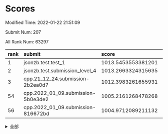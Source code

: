 # Scores

Modified Time: 2022-01-22 21:51:09

Submit Num: 207

All Rank Num: 63297

| rank |               submit               |       score        |       sigma        | pk_num |
| :--- | :--------------------------------- | :----------------- | :----------------- | :----- |
| 1    | jsonzb.test.test_1                 | 1013.5453553381201 | 0.8003171803735126 | 1226   |
| 2    | jsonzb.test.submission_level_4     | 1013.2663324315635 | 0.8061812844575684 | 1222   |
| 3    | cpp.21_12_24.submission-2b2ea0d7   | 1012.3983261655931 | 0.7582217988274244 | 1224   |
| 54   | cpp.2022_01_09.submission-5b0e3de2 | 1005.2161268478268 | 0.7350302473915946 | 1216   |
| 56   | cpp.2022_01_09.submission-816672bd | 1004.9712089211132 | 0.7226501911327347 | 1223   |


<details>
<summary>全部</summary>

| rank |                 submit                 |       score        |       sigma        | pk_num |
| :--- | :------------------------------------- | :----------------- | :----------------- | :----- |
| 1    | jsonzb.test.test_1                     | 1013.5453553381201 | 0.8003171803735126 | 1226   |
| 2    | jsonzb.test.submission_level_4         | 1013.2663324315635 | 0.8061812844575684 | 1222   |
| 3    | cpp.21_12_24.submission-2b2ea0d7       | 1012.3983261655931 | 0.7582217988274244 | 1224   |
| 4    | gobigger.level_3.submission_level_3_15 | 1011.9168337762359 | 0.8056850531534534 | 1225   |
| 5    | gobigger.level_3.submission_level_3_40 | 1011.6553562099385 | 0.7969683749095966 | 1227   |
| 6    | gobigger.level_3.submission_level_3_24 | 1011.6323466037577 | 0.782504164346095  | 1223   |
| 7    | gobigger.level_3.submission_level_3_35 | 1011.5062337369479 | 0.7738130797091994 | 1225   |
| 8    | gobigger.level_3.submission_level_3_46 | 1011.43979092457   | 0.7629605524824989 | 1221   |
| 9    | gobigger.level_3.submission_level_3_8  | 1011.2872470347005 | 0.7667603525433604 | 1225   |
| 10   | gobigger.level_3.submission_level_3_45 | 1011.1061167021555 | 0.7642787858867733 | 1220   |
| 11   | gobigger.level_3.submission_level_3_23 | 1010.6977158941628 | 0.7881022449791055 | 1224   |
| 12   | gobigger.level_3.submission_level_3_42 | 1010.4668462283393 | 0.7688107362732669 | 1224   |
| 13   | gobigger.level_3.submission_level_3_5  | 1010.4005370852166 | 0.7512984446350944 | 1222   |
| 14   | gobigger.level_3.submission_level_3_29 | 1010.3901939793737 | 0.7754991168613301 | 1218   |
| 15   | gobigger.level_3.submission_level_3_49 | 1010.3617939815391 | 0.7793096242707047 | 1224   |
| 16   | gobigger.level_3.submission_level_3_34 | 1010.3351454301832 | 0.7718822858455152 | 1228   |
| 17   | gobigger.level_3.submission_level_3_17 | 1010.2579224225708 | 0.7265711734470081 | 1221   |
| 18   | gobigger.level_3.submission_level_3_10 | 1010.2509419231657 | 0.7715944545304293 | 1226   |
| 19   | gobigger.level_3.submission_level_3_1  | 1010.1945332048645 | 0.7676252559681304 | 1222   |
| 20   | gobigger.level_3.submission_level_3_4  | 1010.155012092071  | 0.7624189337407616 | 1229   |
| 21   | gobigger.level_3.submission_level_3_12 | 1010.1535487762796 | 0.7473874720561801 | 1220   |
| 22   | gobigger.level_3.submission_level_3_39 | 1010.1502399109328 | 0.7677720999453059 | 1221   |
| 23   | gobigger.level_3.submission_level_3_2  | 1010.1224486552455 | 0.776039917603807  | 1222   |
| 24   | gobigger.level_3.submission_level_3_20 | 1010.1124316914656 | 0.7689292253842837 | 1221   |
| 25   | gobigger.level_3.submission_level_3_38 | 1009.946037938901  | 0.748764409460388  | 1223   |
| 26   | gobigger.level_3.submission_level_3_33 | 1009.9360841341595 | 0.7444835951603935 | 1219   |
| 27   | gobigger.level_3.submission_level_3_31 | 1009.9126834078075 | 0.7533117795198366 | 1217   |
| 28   | gobigger.level_3.submission_level_3_3  | 1009.7425895838417 | 0.7413132426106624 | 1226   |
| 29   | gobigger.level_3.submission_level_3_9  | 1009.7292996284596 | 0.7571925725995462 | 1221   |
| 30   | gobigger.level_3.submission_level_3_32 | 1009.72531176459   | 0.766687870977819  | 1218   |
| 31   | gobigger.level_3.submission_level_3_11 | 1009.7235011186299 | 0.7536761388727939 | 1219   |
| 32   | gobigger.level_3.submission_level_3_6  | 1009.6410556986376 | 0.7644507882005473 | 1220   |
| 33   | gobigger.level_3.submission_level_3_18 | 1009.5876044329408 | 0.7562918190889444 | 1230   |
| 34   | gobigger.level_3.submission_level_3_37 | 1009.5592473090436 | 0.7513783879163868 | 1225   |
| 35   | gobigger.level_3.submission_level_3_26 | 1009.5314983883326 | 0.752894415487997  | 1223   |
| 36   | gobigger.level_3.submission_level_3_14 | 1009.4021262423198 | 0.7560469649411894 | 1220   |
| 37   | gobigger.level_3.submission_level_3_22 | 1009.3164662477946 | 0.7333887628424678 | 1220   |
| 38   | gobigger.level_3.submission_level_3_25 | 1009.2523287365145 | 0.7678472336480278 | 1223   |
| 39   | gobigger.level_3.submission_level_3_0  | 1009.1906592204698 | 0.7569520428014755 | 1223   |
| 40   | gobigger.level_3.submission_level_3_43 | 1009.1558154237877 | 0.7638902727168605 | 1220   |
| 41   | gobigger.level_3.submission_level_3_36 | 1009.0919764002969 | 0.7595686552562375 | 1222   |
| 42   | gobigger.level_3.submission_level_3_13 | 1009.0387004684757 | 0.7734509722250086 | 1219   |
| 43   | gobigger.level_3.submission_level_3_21 | 1008.9090392220775 | 0.7434349944230362 | 1225   |
| 44   | gobigger.level_3.submission_level_3_19 | 1008.8976140193428 | 0.7484008639752213 | 1227   |
| 45   | gobigger.level_3.submission_level_3_48 | 1008.580307607203  | 0.7561854004498073 | 1220   |
| 46   | gobigger.level_3.submission_level_3_41 | 1008.4901363094259 | 0.7507257642633884 | 1228   |
| 47   | gobigger.level_3.submission_level_3_16 | 1008.4811119981987 | 0.7349386837326303 | 1224   |
| 48   | gobigger.level_3.submission_level_3_30 | 1008.478973861224  | 0.7356670896779915 | 1217   |
| 49   | gobigger.level_3.submission_level_3_44 | 1008.4105969918854 | 0.7458079113366667 | 1218   |
| 50   | gobigger.level_3.submission_level_3_28 | 1008.2552755544227 | 0.7427085145074017 | 1225   |
| 51   | gobigger.level_3.submission_level_3_47 | 1008.1312045638498 | 0.745809030202949  | 1222   |
| 52   | gobigger.level_3.submission_level_3_7  | 1008.1194133059063 | 0.7598999241411567 | 1226   |
| 53   | gobigger.level_3.submission_level_3_27 | 1007.8244800418322 | 0.747041005343425  | 1221   |
| 54   | cpp.2022_01_09.submission-5b0e3de2     | 1005.2161268478268 | 0.7350302473915946 | 1216   |
| 55   | gobigger.level_1.submission_level_1_23 | 1005.1845666934563 | 0.7246580051191999 | 1224   |
| 56   | cpp.2022_01_09.submission-816672bd     | 1004.9712089211132 | 0.7226501911327347 | 1223   |
| 57   | gobigger.level_1.submission_level_1_37 | 1004.4748085668341 | 0.7276801960014868 | 1222   |
| 58   | gobigger.level_1.submission_level_1_1  | 1004.3846215462557 | 0.723398602211002  | 1223   |
| 59   | gobigger.level_1.submission_level_1_39 | 1004.3713469628971 | 0.715739626510203  | 1226   |
| 60   | gobigger.level_1.submission_level_1_12 | 1004.3477898490182 | 0.7231110402873192 | 1224   |
| 61   | gobigger.level_1.submission_level_1_32 | 1004.1866820986754 | 0.7156961846909994 | 1222   |
| 62   | gobigger.level_1.submission_level_1_7  | 1004.1864573187266 | 0.7137352604289164 | 1223   |
| 63   | gobigger.level_1.submission_level_1_8  | 1004.1803380206309 | 0.6977524040773769 | 1226   |
| 64   | gobigger.level_1.submission_level_1_24 | 1004.1488804356599 | 0.7255610715493329 | 1228   |
| 65   | gobigger.level_1.submission_level_1_17 | 1003.9402062347499 | 0.7171236890909511 | 1223   |
| 66   | gobigger.level_1.submission_level_1_22 | 1003.9363431906654 | 0.7198706863384332 | 1223   |
| 67   | gobigger.level_1.submission_level_1_26 | 1003.8559557953396 | 0.7217077079816151 | 1225   |
| 68   | gobigger.level_1.submission_level_1_15 | 1003.807210446396  | 0.7093733869537765 | 1226   |
| 69   | gobigger.level_1.submission_level_1_43 | 1003.8066321421054 | 0.7185517109689313 | 1225   |
| 70   | gobigger.level_1.submission_level_1_19 | 1003.7744337631273 | 0.7220678003056401 | 1220   |
| 71   | gobigger.level_1.submission_level_1_3  | 1003.7131218262571 | 0.7198016654188196 | 1225   |
| 72   | gobigger.level_1.submission_level_1_27 | 1003.6916739349159 | 0.7179106934054278 | 1223   |
| 73   | gobigger.level_1.submission_level_1_25 | 1003.6558695401814 | 0.7129435990173005 | 1223   |
| 74   | gobigger.level_1.submission_level_1_28 | 1003.5853486624377 | 0.715018541010623  | 1226   |
| 75   | gobigger.level_1.submission_level_1_5  | 1003.5768547524294 | 0.7234114133748436 | 1221   |
| 76   | gobigger.level_1.submission_level_1_20 | 1003.5379818771967 | 0.7078504394988384 | 1220   |
| 77   | gobigger.level_1.submission_level_1_14 | 1003.3627712822987 | 0.7192945547341666 | 1220   |
| 78   | gobigger.level_1.submission_level_1_9  | 1003.360872056064  | 0.7242521409822438 | 1217   |
| 79   | gobigger.level_1.submission_level_1_34 | 1003.3369924942441 | 0.7172443486046256 | 1224   |
| 80   | gobigger.level_1.submission_level_1_21 | 1003.3241330580219 | 0.711923111325081  | 1224   |
| 81   | gobigger.level_1.submission_level_1_49 | 1003.3112859989346 | 0.705371374497509  | 1226   |
| 82   | gobigger.level_1.submission_level_1_48 | 1003.3022786331421 | 0.7243394259141034 | 1225   |
| 83   | gobigger.level_1.submission_level_1_41 | 1003.2446337729555 | 0.726533060259486  | 1222   |
| 84   | gobigger.level_1.submission_level_1_35 | 1003.2429959559055 | 0.7143802902316325 | 1225   |
| 85   | gobigger.level_1.submission_level_1_4  | 1003.2230560341803 | 0.7086093649644647 | 1220   |
| 86   | gobigger.level_1.submission_level_1_42 | 1003.192653544575  | 0.7224029701310611 | 1224   |
| 87   | gobigger.level_1.submission_level_1_31 | 1003.1808017046873 | 0.7124102901714909 | 1227   |
| 88   | gobigger.level_1.submission_level_1_46 | 1003.1744757865374 | 0.7287379278196264 | 1226   |
| 89   | gobigger.level_1.submission_level_1_45 | 1003.0709058502167 | 0.7056973989009111 | 1226   |
| 90   | gobigger.level_1.submission_level_1_44 | 1003.0163491834769 | 0.7175359354323925 | 1218   |
| 91   | gobigger.level_1.submission_level_1_38 | 1002.9856109058502 | 0.71568668763979   | 1228   |
| 92   | gobigger.level_1.submission_level_1_18 | 1002.9740945996067 | 0.7090693160472463 | 1222   |
| 93   | gobigger.level_1.submission_level_1_2  | 1002.9611200640213 | 0.7104680540638606 | 1223   |
| 94   | gobigger.level_1.submission_level_1_0  | 1002.8773536548009 | 0.6978879643586826 | 1222   |
| 95   | gobigger.level_1.submission_level_1_6  | 1002.7893851864159 | 0.7052296056354099 | 1227   |
| 96   | gobigger.level_1.submission_level_1_16 | 1002.6704570849442 | 0.7083578640785188 | 1222   |
| 97   | gobigger.level_1.submission_level_1_36 | 1002.5685418448841 | 0.7108348728299448 | 1222   |
| 98   | gobigger.level_1.submission_level_1_47 | 1002.4529881466646 | 0.711738011872009  | 1223   |
| 99   | gobigger.level_1.submission_level_1_29 | 1002.3780316466646 | 0.7167390799739085 | 1224   |
| 100  | gobigger.level_1.submission_level_1_11 | 1002.363014265854  | 0.7073024368746406 | 1225   |
| 101  | gobigger.level_1.submission_level_1_30 | 1002.3106590793072 | 0.7064535365514844 | 1224   |
| 102  | gobigger.level_1.submission_level_1_13 | 1002.2857379723068 | 0.7147747810668772 | 1219   |
| 103  | gobigger.level_1.submission_level_1_10 | 1002.2349827151629 | 0.7127930454413183 | 1226   |
| 104  | gobigger.level_1.submission_level_1_33 | 1002.0622181218101 | 0.7161318345099686 | 1223   |
| 105  | gobigger.level_1.submission_level_1_40 | 1002.0272514090511 | 0.7181133469762262 | 1219   |
| 106  | gobigger.random.submission_random_4    | 997.7909271028202  | 0.7166336715297797 | 1219   |
| 107  | gobigger.random.submission_random_16   | 997.4728785336972  | 0.7113648624860487 | 1224   |
| 108  | gobigger.random.submission_random_37   | 997.0655520294655  | 0.7101169028752135 | 1229   |
| 109  | gobigger.random.submission_random_5    | 996.8069001639991  | 0.7073950944880145 | 1223   |
| 110  | gobigger.random.submission_random_35   | 996.6933997631866  | 0.7162471853007707 | 1227   |
| 111  | gobigger.random.submission_random_13   | 996.6698162266338  | 0.7233846698666014 | 1230   |
| 112  | gobigger.random.submission_random_14   | 996.6022086348489  | 0.7148977061315936 | 1226   |
| 113  | gobigger.random.submission_random_18   | 996.5250296468558  | 0.7192430709520659 | 1220   |
| 114  | gobigger.random.submission_random_17   | 996.4468345680534  | 0.7250649117868551 | 1222   |
| 115  | gobigger.random.submission_random_25   | 996.3962806866829  | 0.7081566985813881 | 1225   |
| 116  | gobigger.random.submission_random_12   | 996.2561860524108  | 0.7079251766631586 | 1221   |
| 117  | gobigger.random.submission_random_31   | 996.1667485625214  | 0.7060012524686756 | 1227   |
| 118  | gobigger.random.submission_random_1    | 996.0840029041483  | 0.7216772349739333 | 1220   |
| 119  | gobigger.random.submission_random_40   | 996.0769130577637  | 0.712932218248163  | 1222   |
| 120  | gobigger.random.submission_random_36   | 996.0389581537738  | 0.7143078987503149 | 1225   |
| 121  | gobigger.random.submission_random_29   | 996.0295617305322  | 0.7234191974998293 | 1222   |
| 122  | gobigger.random.submission_random_42   | 995.9904111094922  | 0.7159036366836936 | 1223   |
| 123  | gobigger.random.submission_random_2    | 995.9837088264617  | 0.705302920571328  | 1227   |
| 124  | gobigger.random.submission_random_39   | 995.9218883195796  | 0.6978149553265863 | 1227   |
| 125  | gobigger.random.submission_random_30   | 995.921638043842   | 0.7121465506803684 | 1215   |
| 126  | gobigger.random.submission_random_41   | 995.9077712485279  | 0.7055824002749894 | 1225   |
| 127  | gobigger.random.submission_random_48   | 995.8934355230865  | 0.7068017174530514 | 1220   |
| 128  | gobigger.random.submission_random_32   | 995.8696696828155  | 0.7122722744790775 | 1219   |
| 129  | gobigger.random.submission_random_8    | 995.864386752924   | 0.7172013596064415 | 1221   |
| 130  | gobigger.random.submission_random_15   | 995.8236906794963  | 0.7253212545759913 | 1222   |
| 131  | gobigger.random.submission_random_24   | 995.7676585197917  | 0.7241492168418564 | 1228   |
| 132  | gobigger.random.submission_random_47   | 995.7638409848098  | 0.7092157574667355 | 1225   |
| 133  | gobigger.random.submission_random_26   | 995.723884091338   | 0.7086587541225919 | 1224   |
| 134  | gobigger.random.submission_random_21   | 995.6898368906467  | 0.7068478783881443 | 1227   |
| 135  | gobigger.random.submission_random_33   | 995.6700808548734  | 0.7071485817634212 | 1217   |
| 136  | gobigger.random.submission_random_22   | 995.669966726364   | 0.6937659440970446 | 1217   |
| 137  | gobigger.random.submission_random_6    | 995.6182508430411  | 0.7117323385976486 | 1223   |
| 138  | gobigger.random.submission_random_45   | 995.5967249022472  | 0.7074099867607743 | 1220   |
| 139  | gobigger.random.submission_random_20   | 995.527520713206   | 0.7031080671589449 | 1218   |
| 140  | gobigger.random.submission_random_7    | 995.5181093235371  | 0.702218415875951  | 1227   |
| 141  | gobigger.random.submission_random_10   | 995.4985167639784  | 0.7175207503182943 | 1225   |
| 142  | gobigger.random.submission_random_44   | 995.47863406289    | 0.7051594259960264 | 1221   |
| 143  | gobigger.random.submission_random_34   | 995.4373288515809  | 0.7099934085263189 | 1226   |
| 144  | gobigger.random.submission_random_27   | 995.4225668994827  | 0.707533019578924  | 1219   |
| 145  | gobigger.random.submission_random_0    | 995.4059055748941  | 0.7153618513425328 | 1224   |
| 146  | gobigger.random.submission_random_38   | 995.3339469093304  | 0.7111081877474069 | 1228   |
| 147  | gobigger.random.submission_random_3    | 995.3124113571574  | 0.716755883596556  | 1217   |
| 148  | gobigger.random.submission_random_19   | 995.2645416504088  | 0.7165718366879543 | 1227   |
| 149  | gobigger.random.submission_random_46   | 995.1798048315023  | 0.7007508248138659 | 1218   |
| 150  | gobigger.random.submission_random_43   | 995.1210866330184  | 0.7105060837023774 | 1223   |
| 151  | gobigger.random.submission_random_23   | 995.094968433038   | 0.7310640726549574 | 1220   |
| 152  | gobigger.random.submission_random_28   | 995.0203025283257  | 0.7055122790041044 | 1228   |
| 153  | gobigger.random.submission_random_49   | 994.6118552551162  | 0.7156290461914527 | 1226   |
| 154  | gobigger.random.submission_random_11   | 994.5575357393568  | 0.727327060009183  | 1223   |
| 155  | gobigger.random.submission_random_9    | 993.9476611345536  | 0.7192013648817558 | 1223   |
| 156  | gobigger.level_2.submission_level_2_25 | 993.7663845696406  | 0.7227736819099825 | 1218   |
| 157  | gobigger.level_2.submission_level_2_6  | 993.5790173674735  | 0.7211689550503861 | 1223   |
| 158  | gobigger.level_2.submission_level_2_42 | 993.2373386166652  | 0.7447559346837109 | 1223   |
| 159  | gobigger.level_2.submission_level_2_44 | 993.1649480872563  | 0.7441501044103351 | 1228   |
| 160  | gobigger.level_2.submission_level_2_32 | 993.0725155807082  | 0.7209496362158127 | 1228   |
| 161  | gobigger.level_2.submission_level_2_14 | 993.0064701082133  | 0.7264350158842594 | 1225   |
| 162  | gobigger.level_2.submission_level_2_40 | 992.9865169373652  | 0.748615292010954  | 1218   |
| 163  | gobigger.level_2.submission_level_2_49 | 992.8897392363194  | 0.7439137210817987 | 1227   |
| 164  | gobigger.level_2.submission_level_2_17 | 992.7918426406751  | 0.7452886626465616 | 1225   |
| 165  | gobigger.level_2.submission_level_2_26 | 992.7846577883756  | 0.7483623354157536 | 1226   |
| 166  | gobigger.level_2.submission_level_2_24 | 992.7591184289258  | 0.7383146854870427 | 1228   |
| 167  | gobigger.level_2.submission_level_2_29 | 992.681100329187   | 0.749346661307476  | 1225   |
| 168  | gobigger.level_2.submission_level_2_7  | 992.6667970133393  | 0.727998865517603  | 1222   |
| 169  | gobigger.level_2.submission_level_2_0  | 992.5909111684293  | 0.7464431769203466 | 1225   |
| 170  | gobigger.level_2.submission_level_2_20 | 992.5674785385623  | 0.731020506795637  | 1226   |
| 171  | gobigger.level_2.submission_level_2_23 | 992.5601292264097  | 0.7395814865726366 | 1220   |
| 172  | gobigger.level_2.submission_level_2_46 | 992.5416656289245  | 0.732008446865522  | 1220   |
| 173  | gobigger.level_2.submission_level_2_39 | 992.5281931777503  | 0.753822237237859  | 1222   |
| 174  | gobigger.level_2.submission_level_2_45 | 992.5124798653513  | 0.7501593123985666 | 1229   |
| 175  | gobigger.level_2.submission_level_2_37 | 992.3429103570917  | 0.7413902957543326 | 1220   |
| 176  | gobigger.level_2.submission_level_2_18 | 992.3136040449774  | 0.7423766096513396 | 1224   |
| 177  | gobigger.level_2.submission_level_2_10 | 992.2695386960154  | 0.7261190900955391 | 1223   |
| 178  | gobigger.level_2.submission_level_2_3  | 992.2651541951565  | 0.7430800787252243 | 1225   |
| 179  | gobigger.level_2.submission_level_2_9  | 992.0917330223817  | 0.7517483368919566 | 1222   |
| 180  | gobigger.level_2.submission_level_2_48 | 992.0263021109147  | 0.7349568270996641 | 1220   |
| 181  | gobigger.level_2.submission_level_2_35 | 992.0042861530627  | 0.7437499788520361 | 1221   |
| 182  | gobigger.level_2.submission_level_2_30 | 991.985360237329   | 0.7283910769213137 | 1224   |
| 183  | gobigger.level_2.submission_level_2_12 | 991.9698618400847  | 0.7394767576874033 | 1226   |
| 184  | gobigger.level_2.submission_level_2_2  | 991.9581828655195  | 0.7606108333392989 | 1221   |
| 185  | gobigger.level_2.submission_level_2_43 | 991.9223661900443  | 0.7436812960672206 | 1227   |
| 186  | gobigger.level_2.submission_level_2_21 | 991.8231800691724  | 0.7470555636073076 | 1222   |
| 187  | gobigger.level_2.submission_level_2_5  | 991.8144309881279  | 0.7267602500667865 | 1225   |
| 188  | gobigger.level_2.submission_level_2_41 | 991.7320591206698  | 0.7346457858529997 | 1225   |
| 189  | gobigger.level_2.submission_level_2_4  | 991.7232516301236  | 0.7473682045156557 | 1226   |
| 190  | gobigger.level_2.submission_level_2_27 | 991.6887904420624  | 0.7525668247265094 | 1223   |
| 191  | gobigger.level_2.submission_level_2_22 | 991.6588812399318  | 0.752132298755604  | 1227   |
| 192  | gobigger.level_2.submission_level_2_31 | 991.5198145652615  | 0.7703994804865609 | 1227   |
| 193  | gobigger.level_2.submission_level_2_36 | 991.4310627030294  | 0.745418281945077  | 1220   |
| 194  | gobigger.level_2.submission_level_2_34 | 991.3967146760185  | 0.7439231202495464 | 1222   |
| 195  | gobigger.level_2.submission_level_2_16 | 991.3695336479402  | 0.7481729795380139 | 1225   |
| 196  | gobigger.level_2.submission_level_2_33 | 991.3674271925503  | 0.7589233610795312 | 1225   |
| 197  | gobigger.level_2.submission_level_2_38 | 991.3634537333103  | 0.7441533216218155 | 1223   |
| 198  | gobigger.level_2.submission_level_2_11 | 991.2222386830808  | 0.742710763574474  | 1222   |
| 199  | gobigger.level_2.submission_level_2_47 | 991.0201096769256  | 0.7492665637703038 | 1227   |
| 200  | gobigger.level_2.submission_level_2_13 | 990.9683995171891  | 0.7529340050705913 | 1229   |
| 201  | gobigger.level_2.submission_level_2_15 | 990.5340113328053  | 0.7753503302582044 | 1216   |
| 202  | gobigger.level_2.submission_level_2_28 | 990.5334266135133  | 0.7575933978306599 | 1221   |
| 203  | gobigger.level_2.submission_level_2_19 | 990.5068457256014  | 0.7516270971681257 | 1226   |
| 204  | gobigger.level_2.submission_level_2_1  | 990.3326007891756  | 0.7885264646384121 | 1218   |
| 205  | gobigger.level_2.submission_level_2_8  | 989.9850500790917  | 0.7784751219753833 | 1222   |
| 206  | gobigger.none.submission_none_0        | 976.475013179141   | 1.3069302034010848 | 1221   |
| 207  | gobigger.none.submission_none_1        | 976.2250396932625  | 1.360397419661908  | 1222   |

</details>
